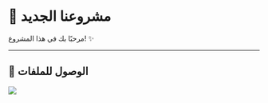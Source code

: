 # 🚀 مشروعنا الجديد  

مرحبًا بك في هذا المشروع! ✨  

---

## 📂 الوصول للملفات  
<a href="https://drive.google.com/your-link">
  <img src="https://img.shields.io/badge/مُعين_.._خير_مُعين_.._ويلا_نبتدي_الرحلة-🚀-brightgreen?style=for-the-badge" />
</a>

